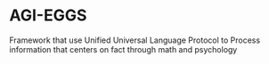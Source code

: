 # AGI-EGGS
Framework that use Unified Universal Language Protocol to Process information that centers on fact through math and psychology
